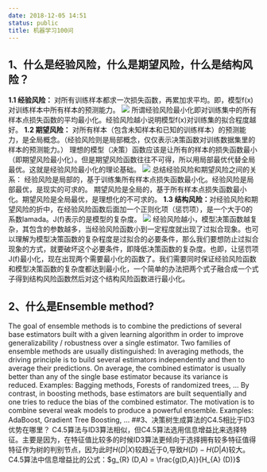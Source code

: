 ```yaml
---
date: 2018-12-05 14:51
status: public
title: 机器学习100问
---
```


## 1、什么是经验风险，什么是期望风险，什么是结构风险？
<strong> 1.1 经验风险： </strong>对所有训练样本都求一次损失函数，再累加求平均。即，模型f(x)对训练样本中所有样本的预测能力。
![](~/14-53-32.jpg)
所谓经验风险最小化即对训练集中的所有样本点损失函数的平均最小化。经验风险越小说明模型f(x)对训练集的拟合程度越好。
<strong> 1.2 期望风险：</strong> 对所有样本（包含未知样本和已知的训练样本）的预测能力，是全局概念。（经验风险则是局部概念，仅仅表示决策函数对训练数据集里的样本的预测能力。）
理想的模型（决策）函数应该是让所有的样本的损失函数最小（即期望风险最小化）。但是期望风险函数往往不可得，所以用局部最优代替全局最优。这就是经验风险最小化的理论基础。 
![](~/14-56-37.jpg)
总结经验风险和期望风险之间的关系：
经验风险是局部的，基于训练集所有样本点损失函数最小化。经验风险是局部最优，是现实的可求的。
期望风险是全局的，基于所有样本点损失函数最小化。期望风险是全局最优，是理想化的不可求的。
<strong>1.3 结构风险：</strong>对经验风险和期望风险的折中，在经验风险函数后面加一个正则化项（惩罚项），是一个大于0的系数lamada。J(f)表示的是模型的复杂度。
![](~/14-57-54.jpg)
经验风险越小，模型决策函数越复杂，其包含的参数越多，当经验风险函数小到一定程度就出现了过拟合现象。也可以理解为模型决策函数的复杂程度是过拟合的必要条件，那么我们要想防止过拟合现象的方式，就要破坏这个必要条件，即降低决策函数的复杂度。也即，让惩罚项J(f)最小化，现在出现两个需要最小化的函数了。我们需要同时保证经验风险函数和模型决策函数的复杂度都达到最小化，一个简单的办法把两个式子融合成一个式子得到结构风险函数然后对这个结构风险函数进行最小化。
## 2、什么是Ensemble method?
The goal of ensemble methods is to combine the predictions of several base estimators built with a given learning algorithm in order to improve generalizability / robustness over a single estimator.
Two families of ensemble methods are usually distinguished:
In averaging methods, the driving principle is to build several estimators independently and then to average their predictions. On average, the combined estimator is usually better than any of the single base estimator because its variance is reduced.
Examples: Bagging methods, Forests of randomized trees, …
By contrast, in boosting methods, base estimators are built sequentially and one tries to reduce the bias of the combined estimator. The motivation is to combine several weak models to produce a powerful ensemble.
Examples: AdaBoost, Gradient Tree Boosting, …
##3、决策树生成算法的C4.5相比于ID3优势在哪里？
C4.5算法与ID3算法相似，但C4.5算法选用信息增益比来选择特征。主要是因为，在特征值比较多的时候ID3算法更倾向于选择拥有较多特征值得特征作为树的判别节点，因为此时$H(D|X)$较趋近于0,导致$H(D)-H(D|A)$较大。
C4.5算法中信息增益比的公式：$g_{R} (D,A) = \frac{g(D,A)}{H_{A} (D)}$